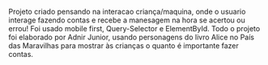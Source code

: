 Projeto criado pensando na interacao criança/maquina, onde o usuario interage fazendo contas e recebe a manesagem na hora se acertou ou errou! Foi usado mobile first, Query-Selector e ElementById. Todo o projeto foi elaborado por Adnir Junior, usando personagens do livro Alice no País das Maravilhas para mostrar às crianças o quanto é importante fazer contas.